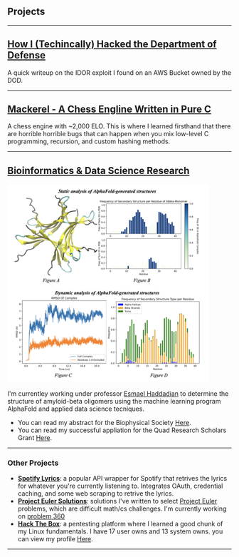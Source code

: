 ## Projects

---

## [How I (Techincally) Hacked the Department of Defense](/content/dod.md)

A quick writeup on the IDOR exploit I found on an AWS Bucket owned by the DOD.

---
## [Mackerel - A Chess Engline Written in Pure C](https://github.com/Turreted/Mackerel)

A chess engine with ~2,000 ELO. This is where I learned firsthand that there are horrible horrible bugs that can happen when you mix low-level C programming, recursion, and custom hashing methods.

---
## [Bioinformatics & Data Science Research](/pdf/quad.pdf)
<a href="/pdf/quad.pdf"><img src="images/abeta.png" style="width: 90%; height: 90%"/></a>

I'm currentley working under professor [Esmael Haddadian](https://college.uchicago.edu/people/esmael-haddadian) to determine the structure of amyloid-beta oligomers using the machine learning program AlphaFold and applied data science tecniques.

- You can read my abstract for the Biophysical Society [Here](/pdf/BPS.pdf).
- You can read my successful appliation for the Quad Research Scholars Grant [Here](/pdf/quad.pdf).

---

### Other Projects
- **[Spotify Lyrics](https://github.com/Turreted/Spotify-Lyrics.git)**: a popular API wrapper for Spotify that retrives the lyrics for whatever you're currently listening to. Integrates OAuth, credential caching, and some web scraping to retrive the lyrics.
- **[Project Euler Solutions](https://github.com/Turreted/Project-Euler)**: solutions I've written to select [Project Euler](https://projecteuler.net/) problems, which are difficult math/cs challenges. I'm currently working on [problem 360](https://projecteuler.net/problem=360)
- **[Hack The Box](https://app.hackthebox.com/profile/96971)**: a pentesting platform where I learned a good chunk of my Linux fundamentals. I have 17 user owns and 13 system owns. you can view my profile [Here](https://app.hackthebox.com/profile/96971).
  
---

